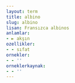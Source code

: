 ```yaml
---
layout: term
title: albino
slug: albino
lisan: Fransızca albinos
anlamlar:
- ► akşın
ozellikler:
- - sıfat
ornekler:
- - ''
orneklerkaynak:
- - ''
---
```

